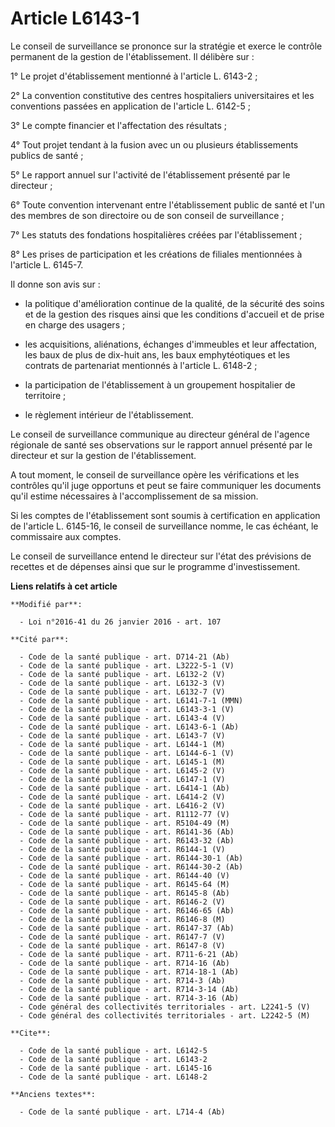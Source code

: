 # Article L6143-1

Le conseil de surveillance se prononce sur la stratégie et exerce le contrôle permanent de la gestion de l'établissement. Il
délibère sur : 

1° Le projet d'établissement mentionné à l'article L. 6143-2 ; 

2° La convention constitutive des centres hospitaliers universitaires et les conventions passées en application de l'article
L. 6142-5 ; 

3° Le compte financier et l'affectation des résultats ; 

4° Tout projet tendant à la fusion avec un ou plusieurs établissements publics de santé ; 

5° Le rapport annuel sur l'activité de l'établissement présenté par le directeur ; 

6° Toute convention intervenant entre l'établissement public de santé et l'un des membres de son directoire ou de son conseil
de surveillance ; 

7° Les statuts des fondations hospitalières créées par l'établissement ;

8° Les prises de participation et les créations de filiales mentionnées à l'article L. 6145-7. 

Il donne son avis sur : 

- la politique d'amélioration continue de la qualité, de la sécurité des soins et de la gestion des risques ainsi que les
conditions d'accueil et de prise en charge des usagers ; 

- les acquisitions, aliénations, échanges d'immeubles et leur affectation, les baux de plus de dix-huit ans, les baux
emphytéotiques et les contrats de partenariat mentionnés à l'article L. 6148-2 ; 

- la participation de l'établissement à un groupement hospitalier de territoire ;

- le règlement intérieur de l'établissement. 

Le conseil de surveillance communique au directeur général de l'agence régionale de santé ses observations sur le rapport
annuel présenté par le directeur et sur la gestion de l'établissement.

A tout moment, le conseil de surveillance opère les vérifications et les contrôles qu'il juge opportuns et peut se faire
communiquer les documents qu'il estime nécessaires à l'accomplissement de sa mission. 

Si les comptes de l'établissement sont soumis à certification en application de l'article L. 6145-16, le conseil de
surveillance nomme, le cas échéant, le commissaire aux comptes. 

Le conseil de surveillance entend le directeur sur l'état des prévisions de recettes et de dépenses ainsi que sur le
programme d'investissement.

**Liens relatifs à cet article**

	**Modifié par**:

	  - Loi n°2016-41 du 26 janvier 2016 - art. 107

	**Cité par**:

	  - Code de la santé publique - art. D714-21 (Ab)
	  - Code de la santé publique - art. L3222-5-1 (V)
	  - Code de la santé publique - art. L6132-2 (V)
	  - Code de la santé publique - art. L6132-3 (V)
	  - Code de la santé publique - art. L6132-7 (V)
	  - Code de la santé publique - art. L6141-7-1 (MMN)
	  - Code de la santé publique - art. L6143-3-1 (V)
	  - Code de la santé publique - art. L6143-4 (V)
	  - Code de la santé publique - art. L6143-6-1 (Ab)
	  - Code de la santé publique - art. L6143-7 (V)
	  - Code de la santé publique - art. L6144-1 (M)
	  - Code de la santé publique - art. L6144-6-1 (V)
	  - Code de la santé publique - art. L6145-1 (M)
	  - Code de la santé publique - art. L6145-2 (V)
	  - Code de la santé publique - art. L6147-1 (V)
	  - Code de la santé publique - art. L6414-1 (Ab)
	  - Code de la santé publique - art. L6414-2 (V)
	  - Code de la santé publique - art. L6416-2 (V)
	  - Code de la santé publique - art. R1112-77 (V)
	  - Code de la santé publique - art. R5104-49 (M)
	  - Code de la santé publique - art. R6141-36 (Ab)
	  - Code de la santé publique - art. R6143-32 (Ab)
	  - Code de la santé publique - art. R6144-1 (V)
	  - Code de la santé publique - art. R6144-30-1 (Ab)
	  - Code de la santé publique - art. R6144-30-2 (Ab)
	  - Code de la santé publique - art. R6144-40 (V)
	  - Code de la santé publique - art. R6145-64 (M)
	  - Code de la santé publique - art. R6145-8 (Ab)
	  - Code de la santé publique - art. R6146-2 (V)
	  - Code de la santé publique - art. R6146-65 (Ab)
	  - Code de la santé publique - art. R6146-8 (M)
	  - Code de la santé publique - art. R6147-37 (Ab)
	  - Code de la santé publique - art. R6147-7 (V)
	  - Code de la santé publique - art. R6147-8 (V)
	  - Code de la santé publique - art. R711-6-21 (Ab)
	  - Code de la santé publique - art. R714-16 (Ab)
	  - Code de la santé publique - art. R714-18-1 (Ab)
	  - Code de la santé publique - art. R714-3 (Ab)
	  - Code de la santé publique - art. R714-3-14 (Ab)
	  - Code de la santé publique - art. R714-3-16 (Ab)
	  - Code général des collectivités territoriales - art. L2241-5 (V)
	  - Code général des collectivités territoriales - art. L2242-5 (M)

	**Cite**:

	  - Code de la santé publique - art. L6142-5
	  - Code de la santé publique - art. L6143-2
	  - Code de la santé publique - art. L6145-16
	  - Code de la santé publique - art. L6148-2

	**Anciens textes**:

	  - Code de la santé publique - art. L714-4 (Ab)
